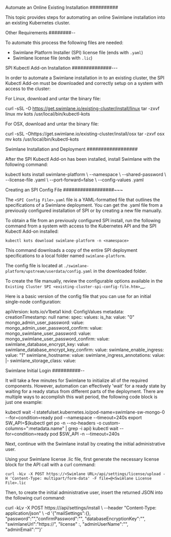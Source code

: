 Automate an Online Existing Installation
##########

This topic provides steps for automating an online Swimlane installation
into an existing Kubernetes cluster.

Other Requirements
########--

To automate this process the following files are needed:

-  Swimlane Platform Installer (SPI) license file (ends with `.yaml`)
-  Swimlane license file (ends with `.lic`)

SPI Kubectl Add-on Installation
##############---

In order to automate a Swimlane installation in to an existing cluster,
the SPI Kubectl Add-on must be downloaded and correctly setup on a
system with access to the cluster:

For Linux, download and untar the binary file:

curl -sSL -O https://get.swimlane.io/existing-cluster/install/linux tar
-zxvf linux mv kots /usr/local/bin/kubectl-kots

For OSX, download and untar the binary file:

curl -sSL -Ohttps://get.swimlane.io/existing-cluster/install/osx tar
-zxvf osx mv kots /usr/local/bin/kubectl-kots

Swimlane Installation and Deployment
##################

After the SPI Kubectl Add-on has been installed, install Swimlane with
the following command:

kubectl kots install swimlane-platform \\ --namespace <Namespace> \\
--shared-password <SPI Admin Console Password> \\ --license-file <SPI
License>.yaml \\ --port-forward=false \\ --config-values <SPI Config
File>.yaml

Creating an SPI Config File
##################~~~

The `<SPI Config File>.yaml` file is a YAML-formatted file that
outlines the specifications of a Swimlane deployment. You can get the
.yaml file from a previously configured installation of SPI or by
creating a new file manually.

To obtain a file from an previously configured SPI install, run the
following command from a system with access to the Kubernetes API and
the SPI Kubectl Add-on installed:

`kubectl kots download swimlane-platform -n <namespace>`

This command downloads a copy of the entire SPI deployment
specifications to a local folder named `swimlane-platform`.

The config file is located at
`./swimlane-platform/upstream/userdata/config.yaml` in the downloaded
folder.

To create the file manually, review the configurable options available
in the `Existing Cluster SPI <existing-cluster-spi-config-file.htm>`__.

Here is a basic version of the config file that you can use for an
initial single-node configuration:

apiVersion: kots.io/v1beta1 kind: ConfigValues metadata:
creationTimestamp: null name: <Swimlane Namespace> spec: values: is_ha:
value: "0" mongo_admin_user_password: value: <Base64 encoded string>
mongo_admin_user_password_confirm: value: <Base64 encoded string>
mongo_swimlane_user_password: value: <Base64 encoded string>
mongo_swimlane_user_password_confirm: value: <Base64 encoded string>
swimlane_database_encrypt_key: value: <Base64 encoded string>
swimlane_database_encrypt_key_confirm: value: <Base64 encoded string>
swimlane_enable_ingress: value: "1" swimlane_hostname: value: <Swimlane
Hostname> swimlane_ingress_annotations: value: \|- <Insert ingress
annotations here> <Insert ingress annotations here>
swimlane_storage_class: value: <Storage Class Name>

Swimlane Initial Login
##########--

It will take a few minutes for Swimlane to initialize all of the
required components. However, automation can effectively 'wait' for a
ready state by waiting for a ready status from different parts of the
deployment. There are multiple ways to accomplish this wait period, the
following code block is just one example:

kubectl wait -l statefulset.kubernetes.io/pod-name=swimlane-sw-mongo-0
--for=condition=ready pod --namespace <Swimlane Namespace>
--timeout=240s export SW_API=$(kubectl get po -n <NameSpace>
--no-headers -o custom-columns=":metadata.name" \| grep -i api) kubectl
wait --for=condition=ready pod $SW_API -n <NameSpace> --timeout=240s

Next, continue with the Swimlane install by creating the initial
administrative user.

Using your Swimlane license .lic file, first generate the necessary
license block for the API call with a curl command:

`curl -kLv -X POST https://<Swimlane URL>/api/settings/license/upload -H 'Content-Type: multipart/form-data' -F file=@<Swimlane License File>.lic`

Then, to create the initial administrative user, insert the returned
JSON into the following curl command:

curl -kLv -X POST https://<Swimlane URL>/api/settings/install \\
--header "Content-Type: application/json" \\ -d '{"mailSettings":{},
"password":"<Admin Password>","confirmPassword":"<Admin Password>",
"databaseEncryptionKey":"", "swimlaneUrl":"https://<Swimlane URL>",
"license" :<Generated JSON Data>, "adminUserName":"<Admin Username>",
"adminEmail":"<Admin Email>"}'
